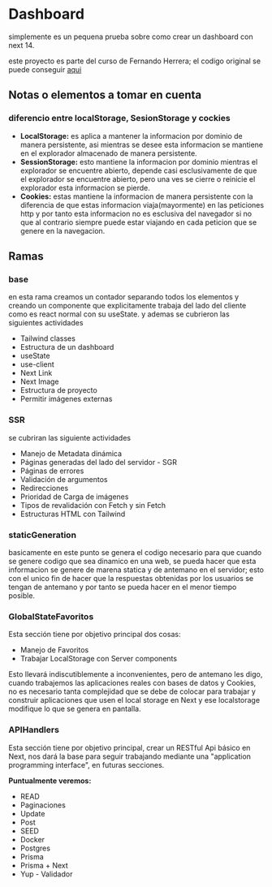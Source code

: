 
# Dashboard

simplemente es un pequena prueba sobre como crear un dashboard con next 14.


este proyecto es parte del curso de Fernando Herrera; el codigo original se puede conseguir [aqui](https://github.com/Klerith/next-my-dashboard/tree/fin-seccion-4)

## Notas o elementos a tomar en cuenta 

### diferencio entre localStorage, SesionStorage y cockies

* <b>LocalStorage:</b> es aplica a mantener la informacion por dominio de manera persistente, asi mientras se desee esta informacion se mantiene en el explorador almacenado de manera persistente.
* <b>SessionStorage:</b> esto mantiene la informacion por dominio mientras el explorador se encuentre abierto, depende casi esclusivamente de que el explorador se encuentre abierto, pero una ves se cierre o reinicie el explorador esta informacion se pierde.
* <b>Cookies:</b> estas mantiene la informacion de manera persistente con la diferencia de que estas informacion viaja(mayormente) en las peticiones http y por tanto esta informacion no es esclusiva del navegador si no que al contrario siempre puede estar viajando en cada peticion que se genere en la navegacion. 

## Ramas

### base

en esta rama creamos un contador separando todos los elementos y creando un componente que explicitamente trabaja del lado del cliente como es react normal con su useState. y ademas se cubrieron las siguientes actividades

* Tailwind classes
* Estructura de un dashboard
* useState
* use-client
* Next Link
* Next Image
* Estructura de proyecto
* Permitir imágenes externas

### SSR 

se cubriran las siguiente actividades

* Manejo de Metadata dinámica
* Páginas generadas del lado del servidor - SGR
* Páginas de errores
* Validación de argumentos
* Redirecciones
* Prioridad de Carga de imágenes
* Tipos de revalidación con Fetch y sin Fetch
* Estructuras HTML con Tailwind

### staticGeneration

basicamente en este punto se genera el codigo necesario para que cuando se genere codigo que sea dinamico en una web, se pueda hacer que esta informacion se genere de marena statica y de antemano en el servidor; esto con el unico fin de hacer que la respuestas obtenidas por los usuarios se tengan de antemano y por tanto se pueda hacer en el menor tiempo posible.


### GlobalStateFavoritos
Esta sección tiene por objetivo principal dos cosas:

* Manejo de Favoritos
* Trabajar LocalStorage con Server components

Esto llevará indiscutiblemente a inconvenientes, pero de antemano les digo, cuando trabajemos las aplicaciones reales con bases de datos y Cookies, no es necesario tanta complejidad que se debe de colocar para trabajar y construir aplicaciones que usen el local storage en Next y ese localstorage modifique lo que se genera en pantalla.

### APIHandlers

Esta sección tiene por objetivo principal, crear un RESTful Api básico en Next, nos dará la base para seguir trabajando mediante una "application programming interface", en futuras secciones.


<b>Puntualmente veremos:</b>

* READ
* Paginaciones
* Update
* Post
* SEED
* Docker
* Postgres
* Prisma
* Prisma + Next
* Yup - Validador
